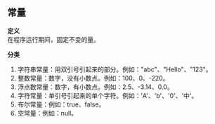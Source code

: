 ## 常量
**定义**  
在程序运行期间，固定不变的量。

**分类**  
1. 字符串常量：用双引号引起来的部分。例如："abc"、"Hello"、"123"。
2. 整数常量：数字，没有小数点。例如：100、0、-220。
3. 浮点数常量：数字，有小数点。例如：2.5、-3.14、0.0。
4. 字符常量：单引号引起来的单个字符。例如：'A'、'b'、'0'、'中'。
5. 布尔常量：例如：true、false。
6. 空常量：例如：null。
